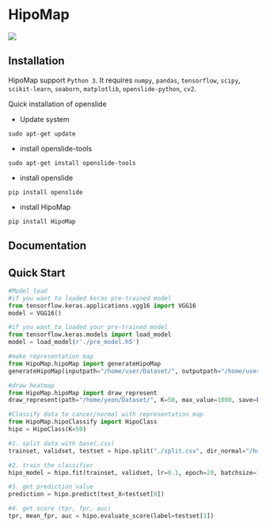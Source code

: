# HipoMap

![](Capture.PNG)

## Installation
HipoMap support `Python 3`.
It requires `numpy`, `pandas`, `tensorflow`, `scipy`, `scikit-learn`, `seaborn`, `matplotlib`, `openslide-python`, `cv2`.

Quick installation of openslide
* Update system
```
sudo apt-get update
```
* install openslide-tools
```
sudo apt-get install openslide-tools
```
* install openslide
```
pip install openslide
```
* install HipoMap
```
pip install HipoMap
```

## Documentation

## Quick Start
```python
#Model load
#if you want to loaded keras pre-trained model
from tensorflow.keras.applications.vgg16 import VGG16
model = VGG16()

#if you want to loaded your pre-trained model
from tensorflow.keras.models import load_model 
model = load_model(r'./pre_model.h5')

#make representation map
from HipoMap.hipoMap import generateHipoMap
generateHipoMap(inputpath="/home/user/Dataset/", outputpath="/home/user/Rep/", model = model, layer_name="block5_conv3", patch_size=(224, 224))

#draw heatmap
from HipoMap.hipoMap import draw_represent
draw_represent(path="/home/yeon/Dataset/", K=50, max_value=1000, save=False)

#Classify data to cancer/normal with representation map
from HipoMap.hipoClassify import HipoClass
hipo = HipoClass(K=50)

#1. split data with base(.csv) 
trainset, validset, testset = hipo.split("./split.csv", dir_normal="/home/user/Dataset/Normal/", dir_cancer="/home/user/Dataset/Cancer")

#2. train the classifier
hipo_model = hipo.fit(trainset, validset, lr=0.1, epoch=20, batchsize=1, activation_size=196)

#3. get prediction value
prediction = hipo.predict(test_X=testset[0])

#4. get score (tpr, fpr, auc)
tpr, mean_fpr, auc = hipo.evaluate_score(label=testset[1])
```